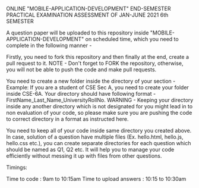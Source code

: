 ONLINE "MOBILE-APPLICATION-DEVELOPMENT" END-SEMESTER PRACTICAL EXAMINATION ASSESSMENT OF JAN-JUNE 2021 6th SEMESTER


A question paper will be uploaded to this repository inside "MOBILE-APPLICATION-DEVELOPMENT" on scheduled time, which you need to complete in the following manner -

Firstly, you need to fork this repository and then finally at the end, create a pull request to it.
NOTE - Don't forget to FORK the repository, otherwise, you will not be able to push the code and make pull requests.

You need to create a new folder inside the directory of your section - Example: If you are a student of CSE Sec A, you need to create your folder inside CSE-6A.
Your directory should have following format - FirstName_Last_Name_UniversityRollNo.
WARNING - Keeping your directory inside any another directory which is not designated for you might lead in to non evaluation of your code, so please make sure you are pushing the code to correct directory in a format as instructed here.


You need to keep all of your code inside same directory you created above. In case, solution of a question have multiple files (Ex. hello.html, hello.js, hello.css etc.), you can create separate directories for each question which should be named as Q1, Q2 etc. It will help you to manage your code efficiently without messing it up with files from other questions.



Timings:

Time to code : 9am to 10:15am
Time to upload answers : 10:15 to 10:30am
